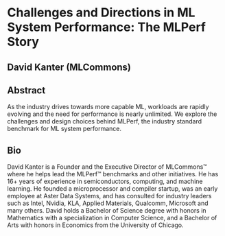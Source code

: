 # Challenges and Directions in ML System Performance: The MLPerf Story
## David Kanter (MLCommons)

## Abstract
As the industry drives towards more capable ML, workloads are rapidly evolving and the need for performance is nearly unlimited. We explore the challenges and design choices behind MLPerf, the industry standard benchmark for ML system performance.

## Bio
David Kanter is a Founder and the Executive Director of MLCommons™ where he helps lead the MLPerf™ benchmarks and other initiatives. He has 16+ years of experience in semiconductors, computing, and machine learning. He founded a microprocessor and compiler startup, was an early employee at Aster Data Systems, and has consulted for industry leaders such as Intel, Nvidia, KLA, Applied Materials, Qualcomm, Microsoft and many others. David holds a Bachelor of Science degree with honors in Mathematics with a specialization in Computer Science, and a Bachelor of Arts with honors in Economics from the University of Chicago.
